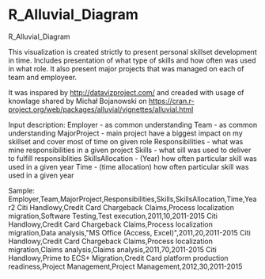 # R_Alluvial_Diagram
R_Alluvial_Diagram

This visualization is created strictly to present personal skillset development in time. 
Includes presentation of what type of skills and how often was used in what role.
It also present major projects that was managed on each of team and employeer.


It was inspared by http://datavizproject.com/ and creaded with usage of knowlage shared by Michał Bojanowski on https://cran.r-project.org/web/packages/alluvial/vignettes/alluvial.html

Input description:
Employer - as common understanding
Team - as common understanding
MajorProject - main project have a biggest impact on my skillset and cover most of time on given role
Responsibilities - what was mine responsibilities in a given project
Skills - what sill was used to deliver to fulfill responsiblities
SkillsAllocation - (Year) how often particular skill was used in a given year
Time - (time allocation) how often particular skill was used in a given year

Sample:
Employer,Team,MajorProject,Responsibilities,Skills,SkillsAllocation,Time,Year2
Citi Handlowy,Credit Card Chargeback Claims,Process localization migration,Software Testing,Test execution,2011,10,2011-2015
Citi Handlowy,Credit Card Chargeback Claims,Process localization migration,Data analysis,"MS Office (Access, Excel)",2011,20,2011-2015
Citi Handlowy,Credit Card Chargeback Claims,Process localization migration,Claims analysis,Claims analysis,2011,70,2011-2015
Citi Handlowy,Prime to ECS+ Migration,Credit Card platform production readiness,Project Management,Project Management,2012,30,2011-2015
